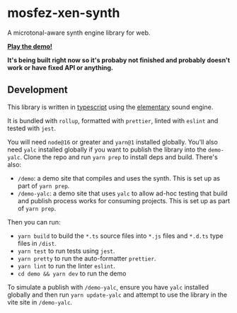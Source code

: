 # mosfez-xen-synth

A microtonal-aware synth engine library for web.

**[Play the demo!](https://dxinteractive.github.io/mosfez-xen-synth/)**

**It's being built right now so it's probaby not finished and probably doesn't work or have fixed API or anything.**

## Development

This library is written in [typescript](https://www.typescriptlang.org/) using the [elementary](https://www.elementary.audio/) sound engine.

It is bundled with `rollup`, formatted with `prettier`, linted with `eslint` and tested with `jest`.

You will need `node@16` or greater and `yarn@1` installed globally. You'll also need `yalc` installed globally if you want to publish the library into the `demo-yalc`. Clone the repo and run `yarn prep` to install deps and build. There's also:

- `/demo`: a demo site that compiles and uses the synth. This is set up as part of `yarn prep`.
- `/demo-yalc`: a demo site that uses `yalc` to allow ad-hoc testing that build and publish process works for consuming projects. This is set up as part of `yarn prep`.

Then you can run:

- `yarn build` to build the `*.ts` source files into `*.js` files and `*.d.ts` type files in `/dist`.
- `yarn test` to run tests using `jest`.
- `yarn pretty` to run the auto-formatter `prettier`.
- `yarn lint` to run the linter `eslint`.
- `cd demo && yarn dev` to run the demo

To simulate a publish with `/demo-yalc`, ensure you have `yalc` installed globally and then run `yarn update-yalc` and attempt to use the library in the vite site in `/demo-yalc`.
